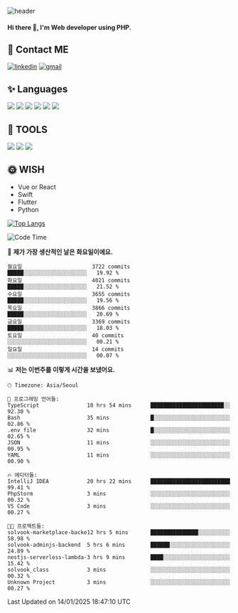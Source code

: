 ![header](https://capsule-render.vercel.app/api?type=waving&color=auto&height=300&section=header&text=Elin&fontSize=90&animation=twinkling)

#### Hi there 👋, I'm <b>Web developer</b> using PHP. ####

<!--
- 🔭 I’m currently working on Uniwill
- 🌱 I’m currently learning Vue or React or Python.
-->

<!---#### I am PHP developer --->

## 💌 Contact ME ###
[<img src='https://img.shields.io/badge/-EunjiKo-%230A66C2?style=flat-square&logo=LinkedIn&logoColor=white' alt='linkedin'>](https://www.linkedin.com/in/https://www.linkedin.com/in/eunji-ko-00a907164//)  [<img src='https://img.shields.io/badge/-einee214%40gmail.com-%23EA4335?style=flat-square&logo=Gmail&logoColor=white' alt='gmail'>](einee214@gmail.com)  


## ✨ Languages
<img src='https://img.shields.io/badge/-PHP-%23777BB4?style=for-the-badge&logo=PHP&logoColor=white'> <img src='https://img.shields.io/badge/-Laravel-%23FF2D20?style=for-the-badge&logo=Laravel&logoColor=white'> <img src='https://img.shields.io/badge/Jquery-%230769AD?style=for-the-badge&logo=Jquery&logoColor=white'> <img src='https://img.shields.io/badge/CSS3-%231572B6?style=for-the-badge&logo=CSS3&logoColor=white'> <img src='https://img.shields.io/badge/Bootstrap-%237952B3?style=for-the-badge&logo=Bootstrap&logoColor=white' > <img src='https://img.shields.io/badge/MySQL-%234479A1?style=for-the-badge&logo=MySQL&logoColor=white' >

## 🌷 TOOLS
<img src='https://img.shields.io/badge/PHPSTORM-%23000000?style=for-the-badge&logo=PhpStorm&logoColor=white' > <img src='https://img.shields.io/badge/GitLab-%23FCA121?style=for-the-badge&logo=GitLab&logoColor=white' > <img src='https://img.shields.io/badge/GitHub-%23181717?style=for-the-badge&logo=GitHub&logoColor=white'>


## 🌞 WISH
- Vue or React
- Swift
- Flutter
- Python


[![Top Langs](https://github-readme-stats.vercel.app/api/top-langs/?username=ein214&layout=compact)](https://github.com/anuraghazra/github-readme-stats)

<!--START_SECTION:waka-->
![Code Time](http://img.shields.io/badge/Code%20Time-3%2C995%20hrs%2042%20mins-blue)

📅 **제가 가장 생산적인 날은 화요일이에요.** 

```text
월요일                      3722 commits        █████░░░░░░░░░░░░░░░░░░░░   19.92 % 
화요일                      4021 commits        █████░░░░░░░░░░░░░░░░░░░░   21.52 % 
수요일                      3655 commits        █████░░░░░░░░░░░░░░░░░░░░   19.56 % 
목요일                      3866 commits        █████░░░░░░░░░░░░░░░░░░░░   20.69 % 
금요일                      3369 commits        █████░░░░░░░░░░░░░░░░░░░░   18.03 % 
토요일                      40 commits          ░░░░░░░░░░░░░░░░░░░░░░░░░   00.21 % 
일요일                      14 commits          ░░░░░░░░░░░░░░░░░░░░░░░░░   00.07 % 
```


📊 **저는 이번주를 이렇게 시간을 보냈어요.** 

```text
🕑︎ Timezone: Asia/Seoul

💬 프로그래밍 언어들: 
TypeScript               18 hrs 54 mins      ███████████████████████░░   92.30 % 
Bash                     35 mins             █░░░░░░░░░░░░░░░░░░░░░░░░   02.86 % 
.env file                32 mins             █░░░░░░░░░░░░░░░░░░░░░░░░   02.65 % 
JSON                     11 mins             ░░░░░░░░░░░░░░░░░░░░░░░░░   00.95 % 
YAML                     11 mins             ░░░░░░░░░░░░░░░░░░░░░░░░░   00.90 % 

🔥 에디터들: 
IntelliJ IDEA            20 hrs 22 mins      █████████████████████████   99.41 % 
PhpStorm                 3 mins              ░░░░░░░░░░░░░░░░░░░░░░░░░   00.32 % 
VS Code                  3 mins              ░░░░░░░░░░░░░░░░░░░░░░░░░   00.27 % 

🐱‍💻 프로젝트들: 
solvook-marketplace-backe12 hrs 5 mins       ███████████████░░░░░░░░░░   58.98 % 
solvook-adminjs-backend  5 hrs 6 mins        ██████░░░░░░░░░░░░░░░░░░░   24.89 % 
nestjs-serverless-lambda-3 hrs 9 mins        ████░░░░░░░░░░░░░░░░░░░░░   15.42 % 
solvook_class            3 mins              ░░░░░░░░░░░░░░░░░░░░░░░░░   00.32 % 
Unknown Project          3 mins              ░░░░░░░░░░░░░░░░░░░░░░░░░   00.27 % 
```


 Last Updated on 14/01/2025 18:47:10 UTC
<!--END_SECTION:waka-->

<!---![GitHub stats](https://github-readme-stats.vercel.app/api?username=ein214&show_icons=true&theme=dracula)  --->



